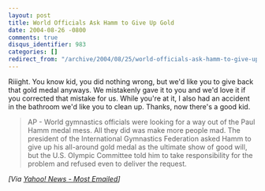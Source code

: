 ```yaml
---
layout: post
title: World Officials Ask Hamm to Give Up Gold
date: 2004-08-26 -0800
comments: true
disqus_identifier: 983
categories: []
redirect_from: "/archive/2004/08/25/world-officials-ask-hamm-to-give-up-gold.aspx/"
---
```


Riiight. You know kid, you did nothing wrong, but we'd like you to give
back that gold medal anyways. We mistakenly gave it to you and we'd love
it if you corrected that mistake for us. While you're at it, I also had
an accident in the bathroom we'd like you to clean up. Thanks, now
there's a good kid.

> AP - World gymnastics officials were looking for a way out of the Paul
> Hamm medal mess. All they did was make more people mad. The president
> of the International Gymnastics Federation asked Hamm to give up his
> all-around gold medal as the ultimate show of good will, but the U.S.
> Olympic Committee told him to take responsibility for the problem and
> refused even to deliver the request.

*[Via [Yahoo! News - Most
Emailed](http://us.rd.yahoo.com/dailynews/rss/mostemailed/*http://story.news.yahoo.com/news?tmpl=story2&u=/ap/oly_tainted_gold)]*

